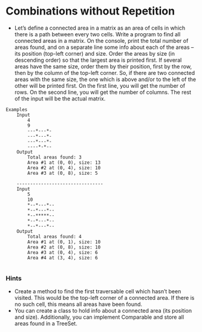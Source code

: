 # Combinations without Repetition
* Let’s define a connected area in a matrix as an area of cells in which there is a path between every two cells.
  Write a program to find all connected areas in a matrix.
  On the console, print the total number of areas found, and on a separate line some info about each of the areas – its position (top-left corner) and size.
  Order the areas by size (in descending order) so that the largest area is printed first. If several areas have the same size, order them by their position, first by the row, then by the column of the top-left corner. So, if there are two connected areas with the same size, the one which is above and/or to the left of the other will be printed first.
  On the first line, you will get the number of rows.
  On the second line, you will get the number of columns.
  The rest of the input will be the actual matrix.
``` 
Examples
    Input
        4
        9
        ---*---*-
        ---*---*-
        ---*---*-
        ----*-*--
    Output
        Total areas found: 3
        Area #1 at (0, 0), size: 13
        Area #2 at (0, 4), size: 10
        Area #3 at (0, 8), size: 5
    
    --------------------------------
    Input
        5
        10
        *--*---*--
        *--*---*--
        *--*****--
        *--*---*--
        *--*---*--
    Output
        Total areas found: 4
        Area #1 at (0, 1), size: 10
        Area #2 at (0, 8), size: 10
        Area #3 at (0, 4), size: 6
        Area #4 at (3, 4), size: 6
    
```

### Hints
  * Create a method to find the first traversable cell which hasn’t been visited. This would be the top-left corner of a connected area. If there is no such cell, this means all areas have been found.
  * You can create a class to hold info about a connected area (its position and size). Additionally, you can implement Comparable and store all areas found in a TreeSet.
